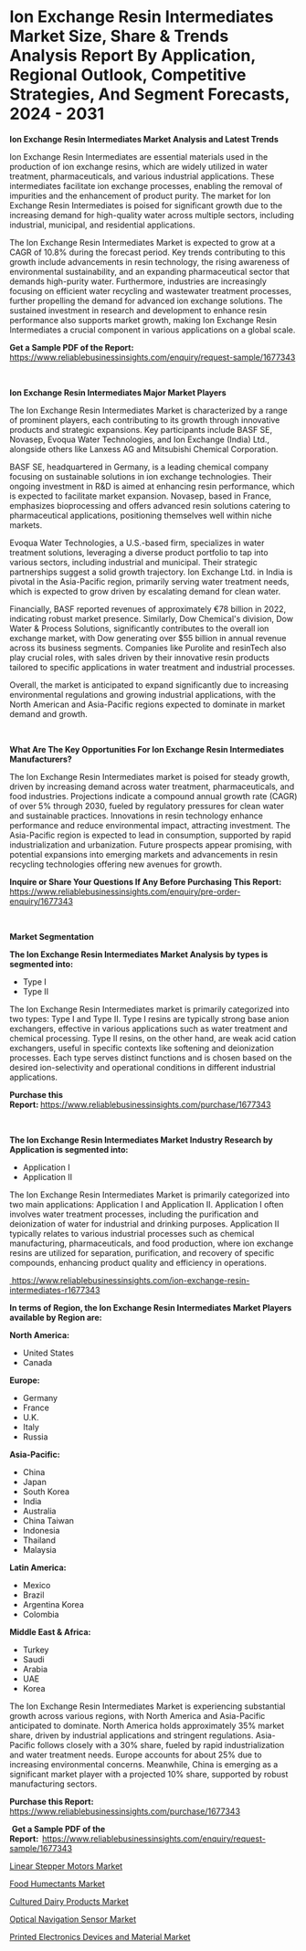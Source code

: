 <p><h1>Ion Exchange Resin Intermediates Market Size, Share & Trends Analysis Report By Application, Regional Outlook, Competitive Strategies, And Segment Forecasts, 2024 - 2031</h1></p><p><strong>Ion Exchange Resin Intermediates Market Analysis and Latest Trends</strong></p>
<p><p>Ion Exchange Resin Intermediates are essential materials used in the production of ion exchange resins, which are widely utilized in water treatment, pharmaceuticals, and various industrial applications. These intermediates facilitate ion exchange processes, enabling the removal of impurities and the enhancement of product purity. The market for Ion Exchange Resin Intermediates is poised for significant growth due to the increasing demand for high-quality water across multiple sectors, including industrial, municipal, and residential applications. </p><p>The Ion Exchange Resin Intermediates Market is expected to grow at a CAGR of 10.8% during the forecast period. Key trends contributing to this growth include advancements in resin technology, the rising awareness of environmental sustainability, and an expanding pharmaceutical sector that demands high-purity water. Furthermore, industries are increasingly focusing on efficient water recycling and wastewater treatment processes, further propelling the demand for advanced ion exchange solutions. The sustained investment in research and development to enhance resin performance also supports market growth, making Ion Exchange Resin Intermediates a crucial component in various applications on a global scale.</p></p>
<p><strong>Get a Sample PDF of the Report:&nbsp;</strong> <a href="https://www.reliablebusinessinsights.com/enquiry/request-sample/1677343?utm_campaign=1113&utm_medium=2&utm_source=Github&utm_content=ia&utm_term=30092024&utm_id=ion-exchange-resin-intermediates">https://www.reliablebusinessinsights.com/enquiry/request-sample/1677343</a></p>
<p>&nbsp;</p>
<p><strong>Ion Exchange Resin Intermediates Major Market Players</strong></p>
<p><p>The Ion Exchange Resin Intermediates Market is characterized by a range of prominent players, each contributing to its growth through innovative products and strategic expansions. Key participants include BASF SE, Novasep, Evoqua Water Technologies, and Ion Exchange (India) Ltd., alongside others like Lanxess AG and Mitsubishi Chemical Corporation.</p><p>BASF SE, headquartered in Germany, is a leading chemical company focusing on sustainable solutions in ion exchange technologies. Their ongoing investment in R&D is aimed at enhancing resin performance, which is expected to facilitate market expansion. Novasep, based in France, emphasizes bioprocessing and offers advanced resin solutions catering to pharmaceutical applications, positioning themselves well within niche markets.</p><p>Evoqua Water Technologies, a U.S.-based firm, specializes in water treatment solutions, leveraging a diverse product portfolio to tap into various sectors, including industrial and municipal. Their strategic partnerships suggest a solid growth trajectory. Ion Exchange Ltd. in India is pivotal in the Asia-Pacific region, primarily serving water treatment needs, which is expected to grow driven by escalating demand for clean water.</p><p>Financially, BASF reported revenues of approximately €78 billion in 2022, indicating robust market presence. Similarly, Dow Chemical's division, Dow Water & Process Solutions, significantly contributes to the overall ion exchange market, with Dow generating over $55 billion in annual revenue across its business segments. Companies like Purolite and resinTech also play crucial roles, with sales driven by their innovative resin products tailored to specific applications in water treatment and industrial processes.</p><p>Overall, the market is anticipated to expand significantly due to increasing environmental regulations and growing industrial applications, with the North American and Asia-Pacific regions expected to dominate in market demand and growth.</p></p>
<p>&nbsp;</p>
<p><strong>What Are The Key Opportunities For Ion Exchange Resin Intermediates Manufacturers?</strong></p>
<p><p>The Ion Exchange Resin Intermediates market is poised for steady growth, driven by increasing demand across water treatment, pharmaceuticals, and food industries. Projections indicate a compound annual growth rate (CAGR) of over 5% through 2030, fueled by regulatory pressures for clean water and sustainable practices. Innovations in resin technology enhance performance and reduce environmental impact, attracting investment. The Asia-Pacific region is expected to lead in consumption, supported by rapid industrialization and urbanization. Future prospects appear promising, with potential expansions into emerging markets and advancements in resin recycling technologies offering new avenues for growth.</p></p>
<p><strong>Inquire or Share Your Questions If Any Before Purchasing This Report:</strong> <a href="https://www.reliablebusinessinsights.com/enquiry/pre-order-enquiry/1677343?utm_campaign=1113&utm_medium=2&utm_source=Github&utm_content=ia&utm_term=30092024&utm_id=ion-exchange-resin-intermediates">https://www.reliablebusinessinsights.com/enquiry/pre-order-enquiry/1677343</a></p>
<p>&nbsp;</p>
<p><strong>Market Segmentation</strong></p>
<p><strong>The Ion Exchange Resin Intermediates Market Analysis by types is segmented into:</strong></p>
<p><ul><li>Type I</li><li>Type II</li></ul></p>
<p><p>The Ion Exchange Resin Intermediates market is primarily categorized into two types: Type I and Type II. Type I resins are typically strong base anion exchangers, effective in various applications such as water treatment and chemical processing. Type II resins, on the other hand, are weak acid cation exchangers, useful in specific contexts like softening and deionization processes. Each type serves distinct functions and is chosen based on the desired ion-selectivity and operational conditions in different industrial applications.</p></p>
<p><strong>Purchase this Report:&nbsp;</strong><a href="https://www.reliablebusinessinsights.com/purchase/1677343?utm_campaign=1113&utm_medium=2&utm_source=Github&utm_content=ia&utm_term=30092024&utm_id=ion-exchange-resin-intermediates">https://www.reliablebusinessinsights.com/purchase/1677343</a></p>
<p>&nbsp;</p>
<p><strong>The Ion Exchange Resin Intermediates Market Industry Research by Application is segmented into:</strong></p>
<p><ul><li>Application I</li><li>Application II</li></ul></p>
<p><p>The Ion Exchange Resin Intermediates Market is primarily categorized into two main applications: Application I and Application II. Application I often involves water treatment processes, including the purification and deionization of water for industrial and drinking purposes. Application II typically relates to various industrial processes such as chemical manufacturing, pharmaceuticals, and food production, where ion exchange resins are utilized for separation, purification, and recovery of specific compounds, enhancing product quality and efficiency in operations.</p></p>
<p><a href="https://www.reliablebusinessinsights.com/ion-exchange-resin-intermediates-r1677343?utm_campaign=1113&utm_medium=2&utm_source=Github&utm_content=ia&utm_term=30092024&utm_id=ion-exchange-resin-intermediates">&nbsp;https://www.reliablebusinessinsights.com/ion-exchange-resin-intermediates-r1677343</a></p>
<p><strong>In terms of Region, the Ion Exchange Resin Intermediates Market Players available by Region are:</strong></p>
<p>
    <p> <strong> North America: </strong>
        <ul>
            <li>United States</li>
            <li>Canada</li>
        </ul>
        </p> 
    <p> <strong> Europe: </strong>
        <ul>
            <li>Germany</li>
            <li>France</li>
            <li>U.K.</li>
            <li>Italy</li>
            <li>Russia</li>
        </ul>
        </p> 
    <p> <strong> Asia-Pacific: </strong>
        <ul>
            <li>China</li>
            <li>Japan</li>
            <li>South Korea</li>
            <li>India</li>
            <li>Australia</li>
            <li>China Taiwan</li>
            <li>Indonesia</li>
            <li>Thailand</li>
            <li>Malaysia</li>
        </ul>
        </p> 
    <p> <strong> Latin America: </strong>
        <ul>
            <li>Mexico</li>
            <li>Brazil</li>
            <li>Argentina Korea</li>
            <li>Colombia</li>
        </ul>
        </p> 
    <p> <strong> Middle East & Africa: </strong>
        <ul>
            <li>Turkey</li>
            <li>Saudi</li>
            <li>Arabia</li>
            <li>UAE</li>
            <li>Korea</li>
        </ul>
    </p>
    </p>
<p><p>The Ion Exchange Resin Intermediates Market is experiencing substantial growth across various regions, with North America and Asia-Pacific anticipated to dominate. North America holds approximately 35% market share, driven by industrial applications and stringent regulations. Asia-Pacific follows closely with a 30% share, fueled by rapid industrialization and water treatment needs. Europe accounts for about 25% due to increasing environmental concerns. Meanwhile, China is emerging as a significant market player with a projected 10% share, supported by robust manufacturing sectors.</p></p>
<p><strong>Purchase this Report: </strong><a href="https://www.reliablebusinessinsights.com/purchase/1677343?utm_campaign=1113&utm_medium=2&utm_source=Github&utm_content=ia&utm_term=30092024&utm_id=ion-exchange-resin-intermediates">https://www.reliablebusinessinsights.com/purchase/1677343</a></p>
<p>&nbsp;<strong>Get a Sample PDF of the Report:&nbsp;&nbsp;</strong><a href="https://www.reliablebusinessinsights.com/enquiry/request-sample/1677343?utm_campaign=1113&utm_medium=2&utm_source=Github&utm_content=ia&utm_term=30092024&utm_id=ion-exchange-resin-intermediates">https://www.reliablebusinessinsights.com/enquiry/request-sample/1677343</a></p>
<p><strong></strong></p>
<p><p><a href="https://issuu.com/reportprime-2/docs/linear-stepper-motors-market-size-2_db20936a0caea0?utm_campaign=1113&utm_medium=2&utm_source=Github&utm_content=ia&utm_term=30092024&utm_id=ion-exchange-resin-intermediates">Linear Stepper Motors Market</a></p><p><a href="https://www.linkedin.com/pulse/market-leaders-laggards-global-food-humectants-trends-azdwc?utm_campaign=1113&utm_medium=2&utm_source=Github&utm_content=ia&utm_term=30092024&utm_id=ion-exchange-resin-intermediates">Food Humectants Market</a></p><p><a href="https://www.linkedin.com/pulse/driving-market-forces-cultured-dairy-products-trends-fqa8c?utm_campaign=1113&utm_medium=2&utm_source=Github&utm_content=ia&utm_term=30092024&utm_id=ion-exchange-resin-intermediates">Cultured Dairy Products Market</a></p><p><a href="https://issuu.com/reportprime-2/docs/optical-navigation-sensor-market-si_255bcdfba55591?utm_campaign=1113&utm_medium=2&utm_source=Github&utm_content=ia&utm_term=30092024&utm_id=ion-exchange-resin-intermediates">Optical Navigation Sensor Market</a></p><p><a href="https://github.com/GenaGaines34/Market-Research-Report-List-1/blob/main/printed-electronics-devices-and-material-market.md?utm_campaign=1113&utm_medium=2&utm_source=Github&utm_content=ia&utm_term=30092024&utm_id=ion-exchange-resin-intermediates">Printed Electronics Devices and Material Market</a></p></p>